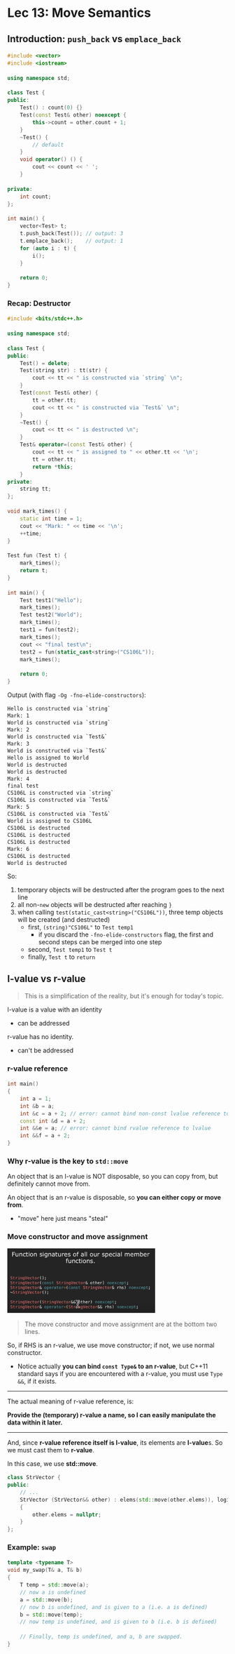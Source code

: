 # Lec 13: Move Semantics

## Introduction: `push_back` vs `emplace_back`

```cpp
#include <vector>
#include <iostream>

using namespace std;

class Test {
public:    
    Test() : count(0) {}
    Test(const Test& other) noexcept {
        this->count = other.count + 1;
    }
    ~Test() {
        // default
    }
    void operator() () {
        cout << count << ' ';
    }
    
private:
    int count;
};

int main() {
    vector<Test> t;
    t.push_back(Test()); // output: 3
    t.emplace_back();    // output: 1
    for (auto i : t) {
        i();
    }
    
    return 0;
}
```

### Recap: Destructor

```cpp
#include <bits/stdc++.h>

using namespace std;

class Test {
public:
    Test() = delete;
    Test(string str) : tt(str) {
        cout << tt << " is constructed via `string` \n";
    }
    Test(const Test& other) {
        tt = other.tt;
        cout << tt << " is constructed via `Test&` \n";
    }
    ~Test() {
        cout << tt << " is destructed \n";
    }
    Test& operator=(const Test& other) {
        cout << tt << " is assigned to " << other.tt << '\n';
        tt = other.tt;
        return *this;
    }
private:
    string tt;
};

void mark_times() {
    static int time = 1;
    cout << "Mark: " << time << '\n';
    ++time;
}

Test fun (Test t) {
    mark_times();
    return t;
}

int main() {
    Test test1("Hello");
    mark_times();
    Test test2("World");
    mark_times();
    test1 = fun(test2);
    mark_times();
    cout << "final test\n";
    test2 = fun(static_cast<string>("CS106L"));
    mark_times();
    
    return 0;
}
```

Output (with flag `-Og -fno-elide-constructors`):

```
Hello is constructed via `string` 
Mark: 1
World is constructed via `string` 
Mark: 2
World is constructed via `Test&` 
Mark: 3
World is constructed via `Test&` 
Hello is assigned to World
World is destructed 
World is destructed 
Mark: 4
final test
CS106L is constructed via `string` 
CS106L is constructed via `Test&` 
Mark: 5
CS106L is constructed via `Test&` 
World is assigned to CS106L
CS106L is destructed 
CS106L is destructed 
CS106L is destructed 
Mark: 6
CS106L is destructed 
World is destructed 
```

So:

1. temporary objects will be destructed after the program goes to the next line
2. all non-`new` objects will be destructed after reaching `}`
3. when calling `test(static_cast<string>("CS106L"))`, three temp objects will be created (and destructed)
   - first, `(string)"CS106L"` to `Test temp1`
     - if you discard the `-fno-elide-constructors` flag, the first and second steps can be merged into one step
   - second, `Test temp1` to `Test t`
   - finally, `Test t` to `return`



## l-value vs r-value

> This is a simplification of the reality, but it's enough for today's topic.

l-value is a value with an identity

- can be addressed

r-value has no identity.

- can't be addressed

### r-value reference

```cpp
int main()
{
    int a = 1;
    int &b = a;
    int &c = a + 2; // error: cannot bind non-const lvalue reference to an rvalue
    const int &d = a + 2;
    int &&e = a; // error: cannot bind rvalue reference to lvalue
    int &&f = a + 2;
}
```

### Why r-value is the key to `std::move`

An object that is an I-value is NOT disposable, so you can copy from, but definitely cannot move from.

An object that is an r-value is disposable, so **you can either copy or move from**.

- "move" here just means "steal"

### Move constructor and move assignment

<img src="img/image-20240113182043527.png" alt="image-20240113182043527" style="zoom:33%;" />

> The move constructor and move assignment are at the bottom two lines.

So, if RHS is an r-value, we use move constructor; if not, we use normal constructor.

- Notice actually **you can bind `const Type&` to an r-value**, but C++11 standard says if you are encountered with a r-value, you must use `Type &&`, if it exists.

---

The actual meaning of r-value reference, is: 

**Provide the (temporary) r-value a name, so I can easily manipulate the data within it later.**

---

And, since **r-value reference itself is l-value**, its elements are **l-value**s. So we must cast them to **r-value**.

In this case, we use **std::move**.

```cpp
class StrVector {
public:
    // ...
    StrVector (StrVector&& other) : elems(std::move(other.elems)), logicalSize(other.logicalSize), allocatedSize(other.allocatedSize)
    {
		other.elems = nullptr;
    }
};
```

### Example: `swap`

```cpp
template <typename T>
void my_swap(T& a, T& b)
{
    T temp = std::move(a); 
    // now a is undefined
    a = std::move(b);
    // now b is undefined, and is given to a (i.e. a is defined)
    b = std::move(temp);
    // now temp is undefined, and is given to b (i.e. b is defined)
	
    // Finally, temp is undefined, and a, b are swapped.
}
```

